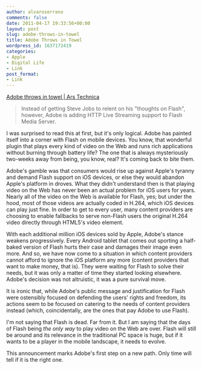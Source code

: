 ```yaml
---
author: alvaroserrano
comments: false
date: 2011-04-17 19:33:56+00:00
layout: post
slug: adobe-throws-in-towel
title: Adobe Throws in Towel
wordpress_id: 1637172419
categories:
- Apple
- Digital Life
- Link
post_format:
- Link
---
```


[Adobe throws in towel | Ars Technica](http://arstechnica.com/apple/news/2011/04/adobe-throws-in-towel-adopts-http-live-streaming-for-ios.ars)


<blockquote>Instead of getting Steve Jobs to relent on his "thoughts on Flash", however, Adobe is adding HTTP Live Streaming support to Flash Media Server.</blockquote>


I was surprised to read this at first, but it's only logical. Adobe has painted itself into a corner with Flash on mobile devices. You know, that wonderful plugin that plays every kind of video on the Web and runs rich applications without burning through battery life? The one that is always mysteriously two-weeks away from being, you know, real? It's coming back to bite them.

Adobe's gamble was that consumers would rise up against Apple's tyranny and demand Flash support on iOS devices, or else they would abandon Apple's platform in droves. What they didn't understand then is that playing video on the Web has never been an actual problem for iOS users for years. Nearly all of the video on the Web is available for Flash, yes; but under the hood, most of those videos are actually coded in H.264, which iOS devices can play just fine. In order to get to every user, many content providers are choosing to enable fallbacks to serve non-Flash users the original H.264 video directly through HTML5's video element.

With each additional million iOS devices sold by Apple, Adobe's stance weakens progressively. Every Android tablet that comes out sporting a half-baked version of Flash hurts their case and damages their image even more. And so, we have now come to a situation in which content providers cannot afford to ignore the iOS platform any more (content providers that want to make money, that is). They were waiting for Flash to solve their needs, but it was only a matter of time they started looking elsewhere. Adobe's decision was not altruistic, it was a pure survival move.

It is ironic that, while Adobe's public message and justification for Flash were ostensibly focused on defending the users' rights and freedom, its actions seem to be focused on catering to the needs of content providers instead (which, coincidentally, are the ones that pay Adobe to use Flash).

I'm not saying that Flash is dead. Far from it. But I am saying that the days of Flash being _the only way_ to play video on the Web are over. Flash will still be around and its relevance in the traditional PC space is huge, but if it wants to be a player in the mobile landscape, it needs to evolve.

This announcement marks Adobe's first step on a new path. Only time will tell if it is the right one.
